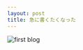 ```yaml
---
layout: post
title: 急に書くたくなった
---
```


![first blog](https://github.com/729246342/729246342.github.io/blob/master/images/first-post.png?raw=true)
